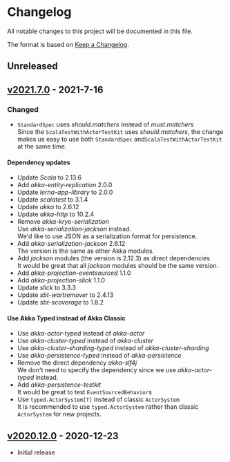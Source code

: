 # Changelog
All notable changes to this project will be documented in this file.

The format is based on [Keep a Changelog](https://keepachangelog.com/en/1.0.0/).

## Unreleased


## [v2021.7.0] - 2021-7-16
[v2021.7.0]: https://github.com/lerna-stack/lerna.g8/compare/v2020.12.0...v2021.7.0
### Changed
- `StandardSpec` uses *should.matchers* instead of *must.matchers*  
  Since the `ScalaTestWithActorTestKit` uses *should.matchers*,
  the change makes us easy to use both `StandardSpec` and`ScalaTestWithActorTestKit` at the same time.

#### Dependency updates
- Update *Scala* to 2.13.6
- Add *akka-entity-replication* 2.0.0
- Update *lerna-app-library* to 2.0.0
- Update *scalatest* to 3.1.4
- Update *akka* to 2.6.12
- Update *akka-http* to 10.2.4
- Remove *akka-kryo-serialization*  
  Use *akka-serialization-jackson* instead.  
  We'd like to use JSON as a serialization format for persistence.
- Add *akka-serialization-jackson* 2.6.12  
  The version is the same as other Akka modules.
- Add *jackson* modules (the version is 2.12.3) as direct dependencies  
  It would be great that all *jackson* modules should be the same version.
- Add *akka-projection-eventsourced* 1.1.0
- Add *akka-projection-slick* 1.1.0
- Update *slick* to 3.3.3
- Update *sbt-wartremover* to 2.4.13
- Update *sbt-scoverage* to 1.8.2

#### Use Akka Typed instead of Akka Classic
- Use *akka-actor-typed* instead of *akka-actor*
- Use *akka-cluster-typed* instead of *akka-cluster*
- Use *akka-cluster-sharding-typed* instead of *akka-cluster-sharding*
- Use *akka-persistence-typed* instead of *akka-persistence*
- Remove the direct dependency *akka-slf4j*  
    We don't need to specify the dependency since we use *akka-actor-typed* instead.
- Add *akka-persistence-testkit*  
    It would be great to test `EventSourcedBehavior`s
- Use `typed.ActorSystem[T]` instead of classic `ActorSystem`  
    It is recommended to use `typed.ActorSystem` rather than classic `ActorSystem` for new projects.

## [v2020.12.0] - 2020-12-23
[v2020.12.0]: https://github.com/lerna-stack/lerna.g8/releases/tag/v2020.12.0
- Initial release